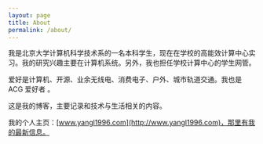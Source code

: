 ```yaml
---
layout: page
title: About
permalink: /about/
---
```


我是北京大学计算机科学技术系的一名本科学生，现在在学校的高能效计算中心实习。我的研究兴趣主要在计算机系统。另外，我也担任学校计算中心的学生网管。

爱好是计算机、开源、业余无线电、消费电子、户外、城市轨道交通。我也是 ACG 爱好者
。

这是我的博客，主要记录和技术与生活相关的内容。

我的个人主页：[www.yangl1996.com](http://www.yangl1996.com)，那里有我的最新信息。

